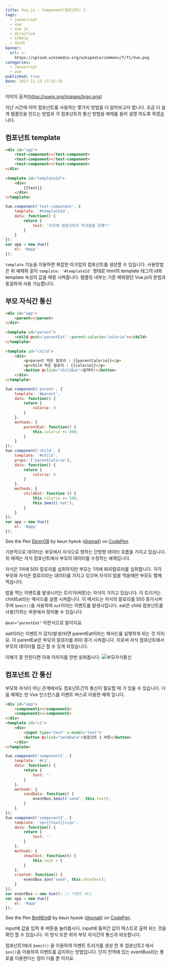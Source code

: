 ```yaml
---
title: Vue.js - Component(컴포넌트) 2
tags:
  - javascript
  - vue
  - vue js
  - directive
  - 디렉티브
  - 지시자
banner:
  url: >-
    https://upload.wikimedia.org/wikipedia/commons/f/f1/Vue.png
categories:
  - Javascript
  - vue
published: true
date: 2017-11-13 17:32:25
---
```

이미지 출처(https://vuejs.org/images/logo.png)

지난 시간에 이어 컴포넌트를 사용하는 몇가지 방법을 더 알아보고자 합니다.
조금 더 쉽게 템플릿을 만드는 방법과 각 컴포넌트의 통신 방법을 예제를 들어 설명 하도록 하겠습니다.

## 컴포넌트 template
```html
<div id="app">
    <test-component></test-component>
    <test-component></test-component>
    <test-component></test-component>
</div>
　
<template id="templateId">
    <div>
        {{text}}
    </div>
</template>
```

```javascript
Vue.component('test-component', {
    template: '#templateId',
    data: function() {
        return {
            text: '이곳에 컴포넌트의 마크업을 진행!!'
        }
    }
});
var app = new Vue({
    el: '#app'
});
```
`template` 기능을 이용하면 복잡한 마크업의 컴포넌트를 생성할 수 있습니다.
사용방법은 위 예제와 같이 `template: '#templateId'` 형태로 html의 template 태그의 id와 template 속성의 값을 매핑 시켜줍니다. 템플릿 내부는 기존 배워왔던 Vue.js의 문법과 동일하게 사용 가능합니다.

## 부모 자식간 통신
```html
<div id="app">
    <parent></parent>
</div>
　
<template id="parent">
    <child @eat="parentEat" :parent-calorie="calorie"></child>
</template>
　
<template id="child">
    <div>
        <p>parent 먹은 칼로리 : {{parentCalorie}}</p>
        <p>child 먹은 칼로리 : {{calorie}}</p>
        <button @click="childEat">밥먹자!</button>
    </div>
</template>
```

```javascript
Vue.component('parent', {
    template: '#parent',
    data: function() {
        return {
            calorie: 0
        }
    },
    methods: {
        parentEat: function() {
            this.calorie += 800;
        }
    }
});
Vue.component('child', {
    template: '#child',
    props: ['parentCalorie'],
    data: function() {
        return {
            calorie: 0
        }
    },
    methods: {
        childEat: function () {
            this.calorie += 500;
            this.$emit('eat');
        }
    }
});
var app = new Vue({
    el: '#app'
});
```
<p data-height="300" data-theme-id="11131" data-slug-hash="EbmrOB" data-default-tab="js,result" data-user="small" data-embed-version="2" data-pen-title="EbmrOB" class="codepen">See the Pen <a href="https://codepen.io/small/pen/EbmrOB/">EbmrOB</a> by keun hyeok (<a href="https://codepen.io/small">@small</a>) on <a href="https://codepen.io">CodePen</a>.</p>
<script async src="https://production-assets.codepen.io/assets/embed/ei.js"></script>

기본적으로 데이터는 부모에서 자식으로 향하는 단방향 데이터 흐름을 가지고 있습니다.
위 예제는 자식 컴포넌트에서 부모의 데이터를 수정하는 예제입니다.

자식은 1끼에 500 칼로리를 섭취하지만 부모는 1끼에 800칼로리를 섭취합니다. 각각 부모와 자식은 칼로리라는 데이터를 가지고 있으며 자식이 밥을 먹을때만 부모도 함께 먹습니다.

밥을 먹는 이벤트를 발생시키는 트리거(버튼)는 자식이 가지고 있습니다. 이 트리거는 childEat라는 메서드를 실행 시켜줍니다. 이 메서드는 자식의 칼로리를 500 증가시켜주며 `$emit()`을 사용하여 `eat`이라는 이벤트를 발생시킵니다. eat은 child 컴포넌트를 사용(?)하는 부분에서 찾아볼 수 있습니다.

`@eat="parentEat"` 이런식으로 말이지요.

eat이라는 이벤트가 감지(발생)되면 parentEat이라는 메서드를 실행하게 되는 것 이지요.
이 parentEat은 부모의 칼로리를 800 증가 시켜줍니다. 이로써 자식 컴포넌트에서 부모의 데이터를 접근 할 수 있게 되었습니다.

이해가 잘 안된다면 아래 이미지를 한번 살펴봅시다.
![부모자식통신](https://user-images.githubusercontent.com/14171723/32719286-3dcdc840-c8a3-11e7-9c7e-8e8652b832a3.png)

## 컴포넌트 간 통신
부모와 자식이 아닌 관계에서도 컴포넌트간의 통신이 필요할 때 가 있을 수 있습니다. 다음 예제는 빈 Vue 인스턴스를 이벤트 버스로 이용한 예제 입니다.

```html
<div id="app">
    <component1></component1>
    <component2></component2>
</div>
<template id="c1">
    <div>
        <input type="text" v-model="text">
        <button @click="sendData">컴포넌트 1 버튼</button>
    </div>
</template>
```

```javascript
Vue.component('component1', {
    template: '#c1',
    data: function() {
        return {
            text: ''
        }
    },
    methods: {
        sendData: function() {
            eventBus.$emit('send', this.text);
        }
    }
});
Vue.component('component2', {
    template: '<p>{{text}}</p>',
    data: function() {
        return {
            text: ''
        }
    },
    methods: {
        showText: function(t) {
            this.text = t
        }    
    },
    created: function() {
        eventBus.$on('send', this.showText);
    }
});
var eventBus = new Vue(); // 이벤트 버스
var app = new Vue({
    el: '#app'
});
```

<p data-height="300" data-theme-id="11131" data-slug-hash="BmREmB" data-default-tab="js,result" data-user="small" data-embed-version="2" data-pen-title="BmREmB" class="codepen">See the Pen <a href="https://codepen.io/small/pen/BmREmB/">BmREmB</a> by keun hyeok (<a href="https://codepen.io/small">@small</a>) on <a href="https://codepen.io">CodePen</a>.</p>
<script async src="https://production-assets.codepen.io/assets/embed/ei.js"></script>

input에 값을 입력 후 버튼을 눌러봅시다. input에 들어간 값이 텍스트로 출력 되는 것을 확인 할 수 있습니다.
이 방식 또한 위의 부모 자식간의 통신과 비슷합니다.

컴포넌트1에서 `$emit()` 을 이용하여 이벤트 트리거를 생성 한 후 컴포넌트2 에서 `$on()`을 이용하여 이벤트를 감지하는 방법입니다. 단지 전역에 있는 eventBus라는 통로를 이용한다는 점이 다를 뿐 이지요.
